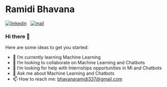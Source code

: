 # Ramidi Bhavana

[![linkedin](https://github.com/arpit-dwivedi/arpit-dwivedi.github.io/blob/master/assets/img/Webp.net-resizeimage.png)](https://www.linkedin.com/in/ramidi-bhavana-a87460188/)
&nbsp;&nbsp;[![mail](https://github.com/arpit-dwivedi/arpit-dwivedi/blob/master/m1.png)](mailto:bhavanaramidi337@gmail.com)


### Hi there 👋

<!--
**ramidi-png/ramidi-png** is a ✨ _special_ ✨ repository because its `README.md` (this file) appears on your GitHub profile.
-->
Here are some ideas to get you started:
- 🌱 I’m currently learning Machine Learning
- 👯 I’m looking to collaborate on Machine Learning and Chatbots
- 🤔 I’m looking for help with Internships opportunities in Ml and Chatbots
- 💬 Ask me about Machine Learning and Chatbots
- 📫 How to reach me: bhavanaramidi337@gmail.com

